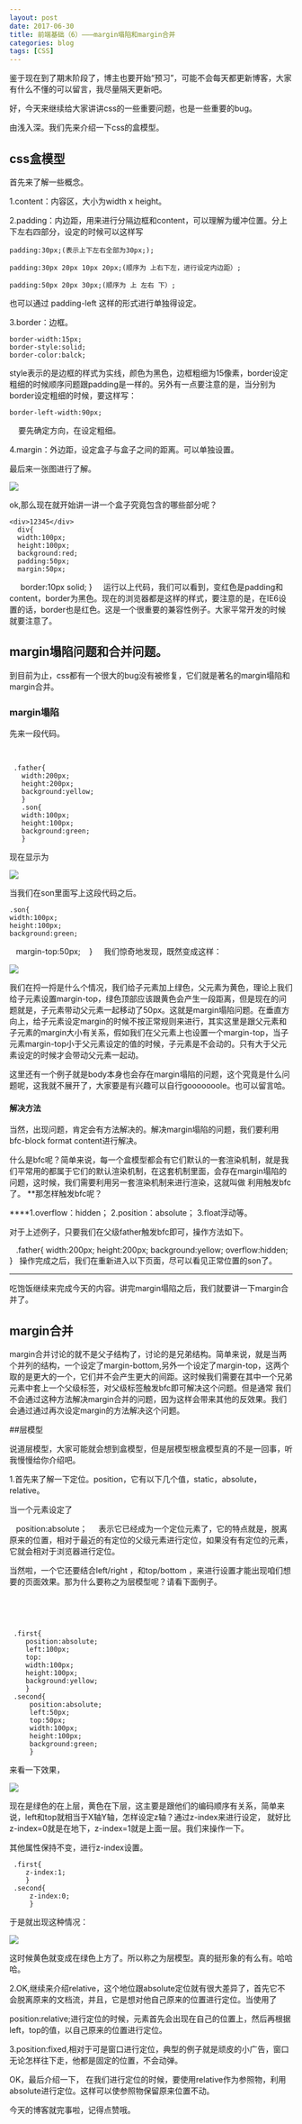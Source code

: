 ```yaml
---
layout: post
date: 2017-06-30
title: 前端基础（6）———margin塌陷和margin合并
categories: blog
tags: [CSS]
---
```


鉴于现在到了期末阶段了，博主也要开始“预习”，可能不会每天都更新博客，大家有什么不懂的可以留言，我尽量隔天更新吧。

好，今天来继续给大家讲讲css的一些重要问题，也是一些重要的bug。

由浅入深。我们先来介绍一下css的盒模型。

## css盒模型

首先来了解一些概念。

1.content：内容区，大小为width x height。

2.padding：内边距，用来进行分隔边框和content，可以理解为缓冲位置。分上下左右四部分，设定的时候可以这样写

    padding:30px;(表示上下左右全部为30px;);

    padding:30px 20px 10px 20px;(顺序为 上右下左，进行设定内边距）;

    padding:50px 20px 30px;(顺序为 上 左右 下）;

也可以通过 padding-left 这样的形式进行单独得设定。
    

3.border：边框。

    border-width:15px;
    border-style:solid;
    border-color:balck;

style表示的是边框的样式为实线，颜色为黑色，边框粗细为15像素，border设定粗细的时候顺序问题跟padding是一样的。另外有一点要注意的是，当分别为border设定粗细的时候，要这样写：

    border-left-width:90px;
    
要先确定方向，在设定粗细。

4.margin：外边距，设定盒子与盒子之间的距离。可以单独设置。

最后来一张图进行了解。

<img src="http://os310ujuc.bkt.clouddn.com/clipboard.png">

ok,那么现在就开始讲一讲一个盒子究竟包含的哪些部分呢？

    <div>12345</div>
      div{
      width:100px;
      height:100px;
      background:red;
      padding:50px;
      margin:50px;
      border:10px solid;
    }
    
运行以上代码，我们可以看到，变红色是padding和content，border为黑色。现在的浏览器都是这样的样式，要注意的是，在IE6设置的话，border也是红色。这是一个很重要的兼容性例子。大家平常开发的时候就要注意了。

## margin塌陷问题和合并问题。

到目前为止，css都有一个很大的bug没有被修复，它们就是著名的margin塌陷和margin合并。

### margin塌陷 

先来一段代码。

    <div class='father'>
      <div class='son'>
      </div>
     </div>
     
     .father{
       width:200px;
       height:200px;
       background:yellow;
       }
       .son{
       width:100px;
       height:100px;
       background:green;
       }

现在显示为

<img src="http://os310ujuc.bkt.clouddn.com/bug1.png">

当我们在son里面写上这段代码之后。

    .son{
    width:100px;
    height:100px;
    background:green;
    margin-top:50px;
    }
    
我们惊奇地发现，既然变成这样：

<img src="http://os310ujuc.bkt.clouddn.com/bug.PNG">

我们在捋一捋是什么个情况，我们给子元素加上绿色，父元素为黄色，理论上我们给子元素设置margin-top，绿色顶部应该跟黄色会产生一段距离，但是现在的问题就是，子元素带动父元素一起移动了50px。这就是margin塌陷问题。在垂直方向上，给子元素设定margin的时候不按正常规则来进行，其实这里是跟父元素和子元素的margin大小有关系，假如我们在父元素上也设置一个margin-top，当子元素margin-top小于父元素设定的值的时候，子元素是不会动的。只有大于父元素设定的时候才会带动父元素一起动。

这里还有一个例子就是body本身也会存在margin塌陷的问题，这个究竟是什么问题呢，这我就不展开了，大家要是有兴趣可以自行gooooooole。也可以留言哈。

#### 解决方法

当然，出现问题，肯定会有方法解决的。解决margin塌陷的问题，我们要利用bfc-block format content进行解决。

什么是bfc呢？简单来说，每一个盒模型都会有它们默认的一套渲染机制，就是我们平常用的都属于它们的默认渲染机制，在这套机制里面，会存在margin塌陷的问题，这时候，我们需要利用另一套渲染机制来进行渲染，这就叫做 利用触发bfc了。
**那怎样触发bfc呢？

****1.overflow：hidden；
2.position：absolute；
3.float浮动等。

对于上述例子，只要我们在父级father触发bfc即可，操作方法如下。

    .father{
       width:200px;
       height:200px;
       background:yellow;
       overflow:hidden;
       }
   
操作完成之后，我们在重新进入以下页面，尽可以看见正常位置的son了。

--------------------------------------------------------------

吃饱饭继续来完成今天的内容。讲完margin塌陷之后，我们就要讲一下margin合并了。

## margin合并

margin合并讨论的就不是父子结构了，讨论的是兄弟结构。简单来说，就是当两个并列的结构，一个设定了margin-bottom,另外一个设定了margin-top，这两个
取的是更大的一个，它们并不会产生更大的间距。这时候我们需要在其中一个兄弟元素中套上一个父级标签，对父级标签触发bfc即可解决这个问题。但是通常
我们不会通过这种方法解决margin合并的问题，因为这样会带来其他的反效果。我们会通过通过再次设定margin的方法解决这个问题。

##层模型

说道层模型，大家可能就会想到盒模型，但是层模型根盒模型真的不是一回事，听我慢慢给你介绍吧。

1.首先来了解一下定位。position，它有以下几个值，static，absolute，relative。

当一个元素设定了
    
    position:absolute；
    
 表示它已经成为一个定位元素了，它的特点就是，脱离原来的位置，相对于最近的有定位的父级元素进行定位，如果没有有定位的元素，它就会相对于浏览器进行定位。
 
 当然啦，一个它还要结合left/right ，和top/bottom ，来进行设置才能出现咱们想要的页面效果。那为什么要称之为层模型呢？请看下面例子。
 
     <div class='first'></div>
     <div class='second'></div>
     
     .first{
        position:absolute;
        left:100px;
        top:
        width:100px;
        height:100px;
        background:yellow;
        }
     .second{
         position:absolute;
         left:50px;
         top:50px;
         width:100px;
         height:100px;
         background:green;
         }
 
 来看一下效果，
 
 <img src="http://os310ujuc.bkt.clouddn.com/first.PNG">
 
 现在是绿色的在上层，黄色在下层，这主要是跟他们的编码顺序有关系，简单来说，left和top就相当于X轴Y轴，怎样设定z轴？通过z-index来进行设定，
 就好比z-index=0就是在地下，z-index=1就是上面一层。我们来操作一下。
 
 其他属性保持不变，进行z-index设置。
 
     .first{
        z-index:1;
        }
     .second{
         z-index:0;
         }

于是就出现这种情况：

<img src="http://os310ujuc.bkt.clouddn.com/second.PNG">

这时候黄色就变成在绿色上方了。所以称之为层模型。真的挺形象的有么有。哈哈哈。

2.OK,继续来介绍relative，这个地位跟absolute定位就有很大差异了，首先它不会脱离原来的文档流，并且，它是想对他自己原来的位置进行定位。当使用了

position:relative;进行定位的时候，元素首先会出现在自己的位置上，然后再根据left，top的值，以自己原来的位置进行定位。

3.position:fixed,相对于可是窗口进行定位，典型的例子就是顽皮的小广告，窗口无论怎样往下走，他都是固定的位置，不会动弹。

OK，最后介绍一下， 在我们进行定位的时候，要使用relative作为参照物，利用absolute进行定位。这样可以使参照物保留原来位置不动。

今天的博客就完事啦，记得点赞哦。








    
